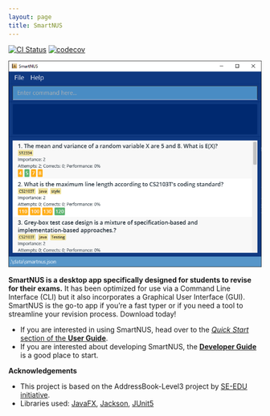 ```yaml
---
layout: page
title: SmartNUS
---
```


[![CI Status](https://github.com/AY2122S1-CS2103T-F12-1/tp/workflows/Java%20CI/badge.svg)](https://github.com/AY2122S1-CS2103T-F12-1/tp/actions)
[![codecov](https://codecov.io/gh/AY2122S1-CS2103T-F12-1/tp/branch/master/graph/badge.svg?token=6LH2DLRN3E)](https://codecov.io/gh/AY2122S1-CS2103T-F12-1/tp)

![Ui](images/Ui.png)

**SmartNUS is a desktop app specifically designed for students to revise for their exams.** It has been optimized for use via a Command Line Interface (CLI) but it also incorporates a Graphical User Interface (GUI). SmartNUS is the go-to app if you’re a fast typer or if you need a tool to streamline your revision process. Download today!

* If you are interested in using SmartNUS, head over to the [_Quick Start_ section of the **User Guide**](UserGuide.html#quick-start).
* If you are interested about developing SmartNUS, the [**Developer Guide**](DeveloperGuide.html) is a good place to start.


**Acknowledgements**

* This project is based on the AddressBook-Level3 project by [SE-EDU initiative](https://se-education.org).
* Libraries used: [JavaFX](https://openjfx.io/), [Jackson](https://github.com/FasterXML/jackson), [JUnit5](https://github.com/junit-team/junit5)
